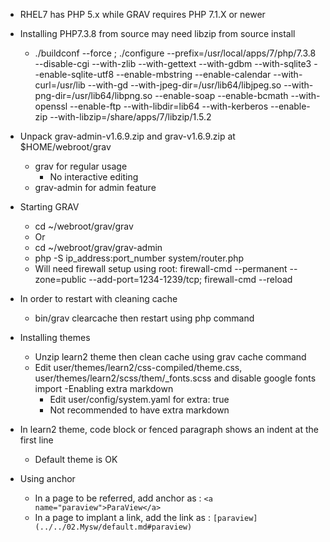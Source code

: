 - RHEL7 has PHP 5.x while GRAV requires PHP 7.1.X or newer
- Installing PHP7.3.8 from source may need libzip from source install
  - ./buildconf --force ; ./configure --prefix=/usr/local/apps/7/php/7.3.8 --disable-cgi --with-zlib --with-gettext --with-gdbm --with-sqlite3 --enable-sqlite-utf8 --enable-mbstring --enable-calendar --with-curl=/usr/lib --with-gd --with-jpeg-dir=/usr/lib64/libjpeg.so --with-png-dir=/usr/lib64/libpng.so --enable-soap --enable-bcmath --with-openssl --enable-ftp --with-libdir=lib64 --with-kerberos --enable-zip --with-libzip=/share/apps/7/libzip/1.5.2
- Unpack grav-admin-v1.6.9.zip and grav-v1.6.9.zip at $HOME/webroot/grav
  - grav for regular usage
    - No interactive editing
  - grav-admin for admin feature
- Starting GRAV
  - cd ~/webroot/grav/grav
  - Or
  - cd ~/webroot/grav/grav-admin
  - php -S ip_address:port_number system/router.php
  - Will need firewall setup using root: firewall-cmd --permanent --zone=public --add-port=1234-1239/tcp; firewall-cmd --reload
- In order to restart with cleaning cache
  - bin/grav clearcache then restart using php command
- Installing themes
  - Unzip learn2 theme then clean cache using grav cache command
  - Edit user/themes/learn2/css-compiled/theme.css, user/themes/learn2/scss/them/_fonts.scss and disable google fonts import
  -Enabling extra markdown
    - Edit user/config/system.yaml for extra: true
    - Not recommended to have extra markdown
- In learn2 theme, code block or fenced paragraph shows an indent at the first line
  - Default theme is OK

- Using anchor
  - In a page to be referred, add anchor as :  `<a name="paraview">ParaView</a>`
  - In a page to implant a link, add the link as : `[paraview](../../02.Mysw/default.md#paraview)`
